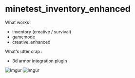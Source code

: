 # minetest_inventory_enhanced

What works :

 - inventory (creative / survival)
 - gamemode
 - creative_enhanced
 
What's utter crap :

 - 3d armor integration plugin

![Imgur](http://i.imgur.com/ZYZsC5H.png)
![Imgur](http://i.imgur.com/CO6OAyD.png)
